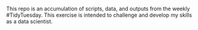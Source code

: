 This repo is an accumulation of scripts, data, and outputs from the weekly #TidyTuesday. This exercise is intended to challenge and develop my skills as a data scientist.
